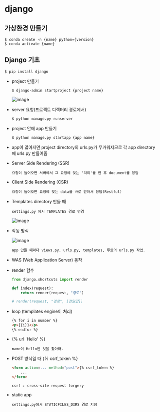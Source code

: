 # django

## 가상환경 만들기

```
$ conda create -n {name} python={version}
$ conda activate {name}
```

## Django 기초

```
$ pip install django
```

- project 만들기

  ```
  $ django-admin startproject {project name}
  ```

  ![image](https://user-images.githubusercontent.com/87686562/152450714-556266ed-0bcb-4768-8e42-6cd3003bc98e.png)

- server 요청(프로젝트 디렉터리 경로에서)

  ```
  $ python manage.py runserver
  ```

- project 안에 app 만들기

  ```
  $ python manage.py startapp {app name}
  ```

- app이 많아지면 project directory의 urls.py가 무거워지므로 각 app directory에 urls.py 만들어줌

- Server Side Rendering (SSR)

  ```
  요청이 들어오면 서버에서 그 요청에 맞는 '처리'를 한 후 document를 응답
  ```

- Client Side Rendering (CSR)

  ```
  요청이 들어오면 요청에 맞는 data를 바로 받아서 응답(Restful)
  ```

- Templates directory 만들 때

  ```
  settings.py 에서 TEMPLATES 경로 변경
  ```

  ![image](https://user-images.githubusercontent.com/87686562/152470094-3fb9baed-5129-4e60-bca2-d8cbf4969f43.png)

- 작동 방식

  ![image](https://user-images.githubusercontent.com/87686562/152470177-35e896d4-bd44-4ef6-86b7-84e6ad14bdef.png)

  ```
  app 만들 때마다 views.py, urls.py, templates, 루트의 urls.py 작업.
  ```

- WAS (Web Application Server) 동작

- render 함수

  ```python
  from django.shortcuts import render
  
  def index(request):
      return render(request, "경로")
  
  # render(request, "경로", [전달값])
  ```

- loop (templates engine이 처리)

  ```html
  {% for i in number %}
  <p>{{i}}</p>
  {% endfor %}
  ```

- {% url 'Hello' %}

  ```
  name이 Hello인 것을 찾아라.
  ```

- POST 방식일 때 {% csrf_token %}

  ```html
  <form action=... method="post">{% csrf_token %}
      ...
  </form>
  ```

  ```
  csrf : cross-site request forgery
  ```

- static app

  ```
  settings.py에서 STATICFILES_DIRS 경로 지정
  ```

  
